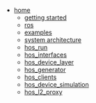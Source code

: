 <!-- sidebar -->

- [home](/)
    - [getting started](/getting_started/)  
    - [ros](/ros/)
        <!-- - [ubuntu raspi](/ros/ubuntu_raspi.md)
        - [ubuntu vm](/ros/ubuntu_vm.md)
        - [install ros](/ros/install_ros.md)
        - [develop ros](/ros/develop_ros.md) -->
    - [examples](/examples/)  
    - [system architecture](/system/)
    - [hos_run](/hos_run/)
    - [hos_interfaces](/hos_interfaces/)
    - [hos_device_layer](/hos_device_layer/)
    - [hos_generator](/hos_generator/)
    - [hos_clients](/hos_clients/)
    - [hos_device_simulation](/hos_device_simulation/)
    - [hos_l2_proxy](/hos_l2_proxy/)